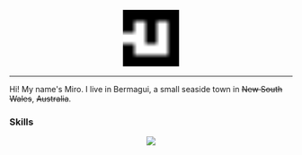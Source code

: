 <p align="center">
  <picture>
    <source srcset="logo/white.svg" media="(prefers-color-scheme: dark)">
    <img src="logo/black.svg" alt="Miro's logo" width="20%">
  </picture>
</p>

----

Hi! My name's Miro. I live in Bermagui, a small seaside town in ~~New South Wales~~, ~~Australia~~.

### Skills

<p align="center">
  <picture>
    <source srcset="https://skillicons.dev/icons?i=js%2Chtml%2Ccss%2Cjs%2Csvg%2Castro&theme=light" media="(prefers-color-scheme: dark)">
    <img src="https://skillicons.dev/icons?i=js,html,css,js,svg,astro">
  </picture>
</p>
